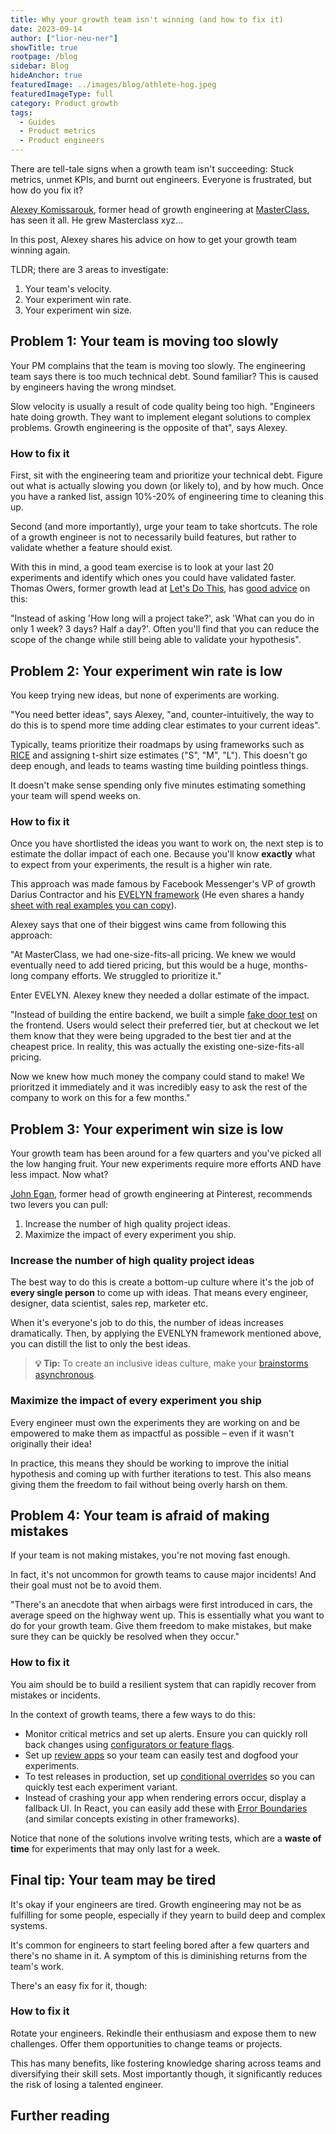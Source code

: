 ```yaml
---
title: Why your growth team isn't winning (and how to fix it)
date: 2023-09-14
author: ["lior-neu-ner"]
showTitle: true
rootpage: /blog
sidebar: Blog
hideAnchor: true
featuredImage: ../images/blog/athlete-hog.jpeg
featuredImageType: full
category: Product growth
tags: 
  - Guides
  - Product metrics
  - Product engineers
---
```


There are tell-tale signs when a growth team isn't succeeding: Stuck metrics, unmet KPIs, and burnt out engineers. Everyone is frustrated, but how do you fix it?

[Alexey Komissarouk](https://alexeymk.com/), former head of growth engineering at [MasterClass](https://www.masterclass.com/), has seen it all. He grew Masterclass xyz... 

In this post, Alexey shares his advice on how to get your growth team winning again.

TLDR; there are 3 areas to investigate:

1. Your team's velocity.
2. Your experiment win rate.
3. Your experiment win size.

## Problem 1: Your team is moving too slowly

Your PM complains that the team is moving too slowly. The engineering team says there is too much technical debt. Sound familiar? This is caused by engineers having the wrong mindset.

Slow velocity is usually a result of code quality being too high. "Engineers hate doing growth. They want to implement elegant solutions to complex problems. Growth engineering is the opposite of that", says Alexey.

### How to fix it

First, sit with the engineering team and prioritize your technical debt. Figure out what is actually slowing you down (or likely to), and by how much. Once you have a ranked list, assign 10%-20% of engineering time to cleaning this up.

Second (and more importantly), urge your team to take shortcuts. The role of a growth engineer is not to necessarily build features, but rather to validate whether a feature should exist. 

With this in mind, a good team exercise is to look at your last 20 experiments and identify which ones you could have validated faster. Thomas Owers, former growth lead at [Let's Do This](https://www.letsdothis.com/), has [good advice](/blog/how-to-start-a-growth-team#thomass-golden-rule-make-your-code-changes-as-small-as-possible) on this:

"Instead of asking 'How long will a project take?', ask 'What can you do in only 1 week? 3 days? Half a day?'. Often you'll find that you can reduce the scope of the change while still being able to validate your hypothesis".

## Problem 2: Your experiment win rate is low

You keep trying new ideas, but none of experiments are working. 

"You need better ideas", says Alexey, "and, counter-intuitively, the way to do this is to spend more time adding clear estimates to your current ideas".

Typically, teams prioritize their roadmaps by using frameworks such as [RICE](https://www.intercom.com/blog/rice-simple-prioritization-for-product-managers/) and assigning t-shirt size estimates ("S", "M", "L"). This doesn't go deep enough, and leads to teams wasting time building pointless things. 

It doesn't make sense spending only five minutes estimating something your team will spend weeks on.

### How to fix it 

Once you have shortlisted the ideas you want to work on, the next step is to estimate the dollar impact of each one. Because you'll know **exactly** what to expect from your experiments, the result is a higher win rate.

This approach was made famous by Facebook Messenger's VP of growth Darius Contractor and his [EVELYN framework](https://www.drift.com/blog/secret-to-faster-growth/) (He even shares a handy [sheet with real examples you can copy](https://airtable.com/appzs6HT2ggrJt9pN/shrInOxl0SL1Xmauk/tblTQFEMcXAaEgSpM/viwZessbXpiA8q2jd?blocks=bipMQFWTjqu0HI3wv)).

Alexey says that one of their biggest wins came from following this approach:

"At MasterClass, we had one-size-fits-all pricing. We knew we would eventually need to add tiered pricing, but this would be a huge, months-long company efforts. We struggled to prioritize it."

Enter EVELYN. Alexey knew they needed a dollar estimate of the impact.

"Instead of building the entire backend, we built a simple [fake door test](https://posthog.com/tutorials/fake-door-test) on the frontend. Users would select their preferred tier, but at checkout we let them know that they were being upgraded to the best tier and at the cheapest price. In reality, this was actually the existing one-size-fits-all pricing.

Now we knew how much money the company could stand to make! We prioritzed it immediately and it was incredibly easy to ask the rest of the company to work on this for a few months."

## Problem 3: Your experiment win size is low

Your growth team has been around for a few quarters and you've picked all the low hanging fruit. Your new experiments require more efforts AND have less impact. Now what?

[John Egan](https://jwegan.com/growth-hacking/managing-growth-teams-portfolio-step-step-guide/), former head of growth engineering at Pinterest, recommends two levers you can pull:

1. Increase the number of high quality project ideas.
2. Maximize the impact of every experiment you ship.

### Increase the number of high quality project ideas

The best way to do this is create a bottom-up culture where it's the job of **every single person** to come up with ideas. That means every engineer, designer, data scientist, sales rep, marketer etc.

When it's everyone's job to do this, the number of ideas increases dramatically. Then, by applying the EVENLYN framework mentioned above, you can distill the list to only the best ideas.

> **💡 Tip:** To create an inclusive ideas culture, make your [brainstorms asynchronous](https://source.opennews.org/articles/redesigning-brainstorming-asynchronous/).

### Maximize the impact of every experiment you ship

Every engineer must own the experiments they are working on and be empowered to make them as impactful as possible – even if it wasn't originally their idea! 

In practice, this means they should be working to improve the initial hypothesis and coming up with further iterations to test. This also means giving them the freedom to fail without being overly harsh on them.

## Problem 4: Your team is afraid of making mistakes

If your team is not making mistakes, you're not moving fast enough. 

In fact, it's not uncommon for growth teams to cause major incidents! And their goal must not be to avoid them.

"There's an anecdote that when airbags were first introduced in cars, the average speed on the highway went up. This is essentially what you want to do for your growth team. Give them freedom to make mistakes, but make sure they can be quickly be resolved when they occur."

### How to fix it

You aim should be to build a resilient system that can rapidly recover from mistakes or incidents.

In the context of growth teams, there a few ways to do this:

- Monitor critical metrics and set up alerts. Ensure you can quickly roll back changes using [configurators or feature flags](https://posthog.com/blog/feature-flags-vs-configuration).
- Set up [review apps](https://seanconnolly.dev/review-applications) so your team can easily test and dogfood your experiments.
- To test releases in production, set up [conditional overrides](/docs/experiments/testing-and-launching) so you can quickly test each experiment variant.
- Instead of crashing your app when rendering errors occur, display a fallback UI. In React, you can easily add these with [Error Boundaries](https://react.dev/reference/react/Component#catching-rendering-errors-with-an-error-boundary) (and similar concepts existing in other frameworks).

Notice that none of the solutions involve writing tests, which are a **waste of time** for experiments that may only last for a week.

## Final tip: Your team may be tired

It's okay if your engineers are tired. Growth engineering may not be as fulfilling for some people, especially if they yearn to build deep and complex systems.

It's common for engineers to start feeling bored after a few quarters and there's no shame in it. A symptom of this is diminishing returns from the team's work. 

There's an easy fix for it, though:

### How to fix it

Rotate your engineers. Rekindle their enthusiasm and expose them to new challenges. Offer them opportunities to change teams or projects.

This has many benefits, like fostering knowledge sharing across teams and diversifying their skill sets. Most importantly though, it significantly reduces the risk of losing a talented engineer.

## Further reading

